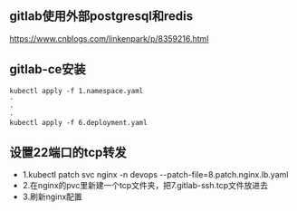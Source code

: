 ## gitlab使用外部postgresql和redis
https://www.cnblogs.com/linkenpark/p/8359216.html

## gitlab-ce安装
```
kubectl apply -f 1.namespace.yaml
·
·
·
kubectl apply -f 6.deployment.yaml
```

## 设置22端口的tcp转发
- 1.kubectl patch svc nginx -n devops --patch-file=8.patch.nginx.lb.yaml
- 2.在nginx的pvc里新建一个tcp文件夹，把7.gitlab-ssh.tcp文件放进去
- 3.刷新nginx配置
